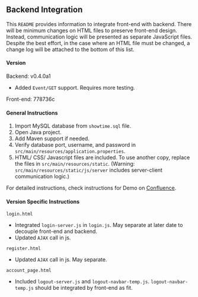 ## Backend Integration
This `README` provides information to integrate front-end with backend. 
There will be minimum changes on HTML files to preserve front-end design. 
Instead, communication logic will be presented as separate JavaScript files. 
Despite the best effort, in the case where an HTML file must be changed, 
a change log will be attached to the bottom of this list.

#### Version
Backend: v0.4.0a1
- Added `Event/GET` support. Requires more testing.

Front-end: 778736c

#### General Instructions
1. Import MySQL database from `showtime.sql` file.
2. Open Java project.
3. Add Maven support if needed.
4. Verify database port, username, and password in `src/main/resources/application.properties`.
5. HTML/ CSS/ Javascript files are included.
   To use another copy, replace the files in `src/main/resources/static`.
   (Warning: `src/main/resources/static/js/server` includes server-client communication logic.)

For detailed instructions, check instructions for Demo on 
[Confluence](https://201fptesting3.atlassian.net/wiki/spaces/DOC/pages/229779/Demo+Installation+Guide).

#### Version Specific Instructions
`login.html`
- Integrated `login-server.js` in `login.js`. 
  May separate at later date to decouple front-end and backend.
- Updated `AJAX` call in js.

`register.html`
- Updated `AJAX` call in js. May separate.

`account_page.html`
- Included `logout-server.js` and `logout-navbar-temp.js`.
  `logout-navbar-temp.js` should be integrated by front-end as fit.